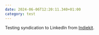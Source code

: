 ```yaml
---
date: 2024-06-06T12:20:11.340+01:00
category: test
---
```


Testing syndication to LinkedIn from [Indiekit](https://github.com/jackdbd/indiekit).
